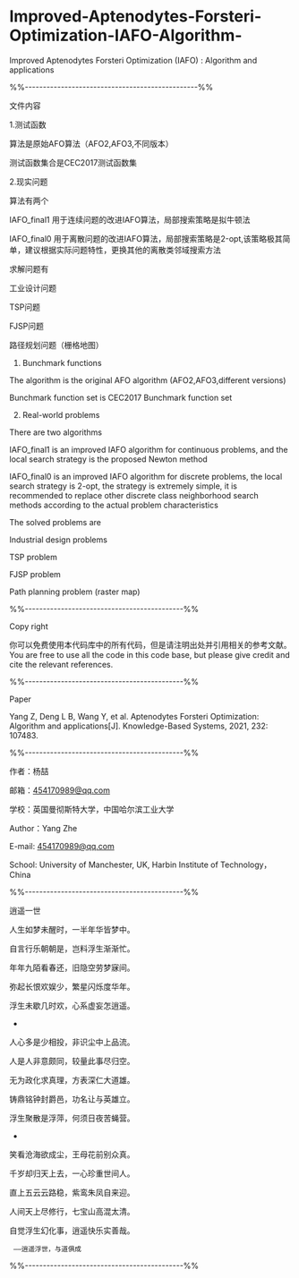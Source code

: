 # Improved-Aptenodytes-Forsteri-Optimization-IAFO-Algorithm-
Improved Aptenodytes Forsteri Optimization (IAFO) : Algorithm and applications

%%------------------------------------------------%%

文件内容

1.测试函数

算法是原始AFO算法（AFO2,AFO3,不同版本）

测试函数集合是CEC2017测试函数集

2.现实问题

算法有两个

IAFO_final1 用于连续问题的改进IAFO算法，局部搜索策略是拟牛顿法

IAFO_final0 用于离散问题的改进IAFO算法，局部搜索策略是2-opt,该策略极其简单，建议根据实际问题特性，更换其他的离散类邻域搜索方法

求解问题有

工业设计问题

TSP问题

FJSP问题

路径规划问题（栅格地图）

1. Bunchmark functions

The algorithm is the original AFO algorithm (AFO2,AFO3,different versions)

Bunchmark function set is CEC2017 Bunchmark function set

2. Real-world problems

There are two algorithms

IAFO_final1 is an improved IAFO algorithm for continuous problems, and the local search strategy is the proposed Newton method

IAFO_final0 is an improved IAFO algorithm for discrete problems, the local search strategy is 2-opt, the strategy is extremely simple, it is recommended to replace other discrete class neighborhood search methods according to the actual problem characteristics

The solved problems are

Industrial design problems

TSP problem

FJSP problem

Path planning problem (raster map)

%%--------------------------------------------%%

Copy right

你可以免费使用本代码库中的所有代码，但是请注明出处并引用相关的参考文献。
You are free to use all the code in this code base, but please give credit and cite the relevant references.

%%--------------------------------------------%%

Paper

Yang Z, Deng L B, Wang Y, et al. Aptenodytes Forsteri Optimization: Algorithm and applications[J]. Knowledge-Based Systems, 2021, 232: 107483.

%%--------------------------------------------%%

作者：杨喆

邮箱：454170989@qq.com

学校：英国曼彻斯特大学，中国哈尔滨工业大学

Author：Yang Zhe

E-mail: 454170989@qq.com

School: University of Manchester, UK, Harbin Institute of Technology，China

%%--------------------------------------------%%

逍遥一世

人生如梦未醒时，一半年华皆梦中。

自言行乐朝朝是，岂料浮生渐渐忙。

年年九陌看春还，旧隐空劳梦寐间。

弥起长恨欢娱少，繁星闪烁度华年。

浮生未歇几时欢，心系虚妄怎逍遥。

-

人心多是少相投，非识尘中上品流。

人是人非意颇同，较量此事尽归空。

无为政化求真理，方表深仁大道雄。

铸鼎铭钟封爵邑，功名让与英雄立。

浮生聚散是浮萍，何须日夜苦蝇营。

-

笑看沧海欲成尘，王母花前别众真。

千岁却归天上去，一心珍重世间人。

直上五云云路稳，紫鸾朱凤自来迎。

人间天上尽修行，七宝山高混太清。

自觉浮生幻化事，逍遥快乐实善哉。


     ——逍遥浮世，与道俱成   
     
%%--------------------------------------------%%


